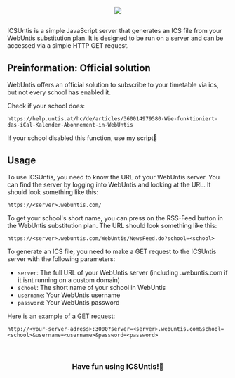 <p align="center">
  <img src="https://raw.githubusercontent.com/tschuerti/icsuntis/refs/heads/main/logo.png" />
</p>

##

ICSUntis is a simple JavaScript server that generates an ICS file from your WebUntis substitution plan. It is designed to be run on a server and can be accessed via a simple HTTP GET request.



## Preinformation: Official solution

WebUntis offers an official solution to subscribe to your timetable via ics, but not every school has enabled it.

Check if your school does:
```http
https://help.untis.at/hc/de/articles/360014979580-Wie-funktioniert-das-iCal-Kalender-Abonnement-in-WebUntis
```

If your school disabled this function, use my script🙂

## Usage

To use ICSUntis, you need to know the URL of your WebUntis server. You can find the server by logging into WebUntis and looking at the URL. It should look something like this:

```http
https://<server>.webuntis.com/
```

To get your school's short name, you can press on the RSS-Feed button in the WebUntis substitution plan. The URL should look something like this:
    
```http
https://<server>.webuntis.com/WebUntis/NewsFeed.do?school=<school>
```

To generate an ICS file, you need to make a GET request to the ICSUntis server with the following parameters:

- `server`: The full URL of your WebUntis server (including .webuntis.com if it isnt running on a custom domain)
- `school`: The short name of your school in WebUntis
- `username`: Your WebUntis username
- `password`: Your WebUntis password

Here is an example of a GET request:

```http
http://<your-server-adress>:3000?server=<server>.webuntis.com&school=<school>&username=<username>&password=<password>
```

<br>
<h3 align="center">Have fun using ICSUntis!🙂</p>
